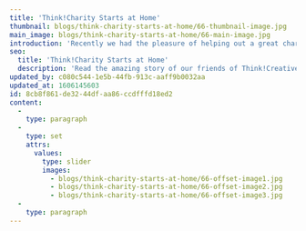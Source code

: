 ```yaml
---
title: 'Think!Charity Starts at Home'
thumbnail: blogs/think-charity-starts-at-home/66-thumbnail-image.jpg
main_image: blogs/think-charity-starts-at-home/66-main-image.jpg
introduction: 'Recently we had the pleasure of helping out a great charity supporting refugees in France. Our friends of Think!Creative were able to raise funds and gather donations of essentials to take over to France themselves. We donated our share, check out their amazing story [here](https://gogetfunding.com/martin-emilys-donation-drive-2017/)!'
seo:
  title: 'Think!Charity Starts at Home'
  description: 'Read the amazing story of our friends of Think!Creative. Helping deliver the essentials call us on 01253 297900.'
updated_by: c080c544-1e5b-44fb-913c-aaff9b0032aa
updated_at: 1606145603
id: 8cb8f861-de32-44df-aa86-ccdfffd18ed2
content:
  -
    type: paragraph
  -
    type: set
    attrs:
      values:
        type: slider
        images:
          - blogs/think-charity-starts-at-home/66-offset-image1.jpg
          - blogs/think-charity-starts-at-home/66-offset-image2.jpg
          - blogs/think-charity-starts-at-home/66-offset-image3.jpg
  -
    type: paragraph
---
```

